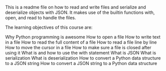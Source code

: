 This is a readme file on how to  read and write files and serialize and deserialize objects with JSON.
It makes use of the builtin functions with, open, and read to handle the files.

The learning objectives of this course are:

Why Python programming is awesome
How to open a file
How to write text in a file
How to read the full content of a file
How to read a file line by line
How to move the cursor in a file
How to make sure a file is closed after using it
What is and how to use the with statement
What is JSON
What is serialization
What is deserialization
How to convert a Python data structure to a JSON string
How to convert a JSON string to a Python data structure
